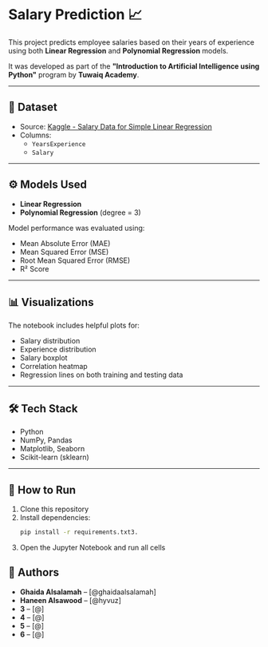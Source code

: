 # Salary Prediction 📈

This project predicts employee salaries based on their years of experience using both **Linear Regression** and **Polynomial Regression** models.

It was developed as part of the **"Introduction to Artificial Intelligence using Python"** program by **Tuwaiq Academy**.


---

## 📂 Dataset
- Source: [Kaggle - Salary Data for Simple Linear Regression](https://www.kaggle.com/datasets)
- Columns:
  - `YearsExperience`
  - `Salary`

---

## ⚙️ Models Used
- **Linear Regression**
- **Polynomial Regression** (degree = 3)

Model performance was evaluated using:
- Mean Absolute Error (MAE)
- Mean Squared Error (MSE)
- Root Mean Squared Error (RMSE)
- R² Score

---

## 📊 Visualizations
The notebook includes helpful plots for:
- Salary distribution
- Experience distribution
- Salary boxplot
- Correlation heatmap
- Regression lines on both training and testing data

---

## 🛠 Tech Stack
- Python
- NumPy, Pandas
- Matplotlib, Seaborn
- Scikit-learn (sklearn)

---

## 🏁 How to Run
1. Clone this repository
2. Install dependencies:
   ```bash
   pip install -r requirements.txt3.
3. Open the Jupyter Notebook and run all cells

## 👥 Authors
- **Ghaida Alsalamah** – [@ghaidaalsalamah]
- **Haneen Alsawood** – [@hyvuz]
- **3** – [@]
- **4** – [@]
- **5** – [@]
- **6** – [@]

  
